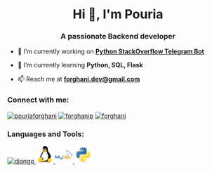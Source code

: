 <h1 align="center">Hi 👋, I'm Pouria</h1>
<h3 align="center">A passionate Backend developer</h3>

- 🔭 I’m currently working on [**Python StackOverflow Telegram Bot**](https://github.com/p-forghani/pyoverflow) 

- 🌱 I’m currently learning **Python, SQL, Flask**

- 📫 Reach me at **forghani.dev@gmail.com**

<h3 align="left">Connect with me:</h3>
<p align="left">
<a href="https://twitter.com/pouriaforghani" target="blank"><img align="center" src="https://raw.githubusercontent.com/rahuldkjain/github-profile-readme-generator/master/src/images/icons/Social/twitter.svg" alt="pouriaforghani" height="30" width="40" /></a>
<a href="https://linkedin.com/in/forghanip" target="blank"><img align="center" src="https://raw.githubusercontent.com/rahuldkjain/github-profile-readme-generator/master/src/images/icons/Social/linked-in-alt.svg" alt="forghanip" height="30" width="40" /></a>
<a href="https://www.hackerrank.com/forghani" target="blank"><img align="center" src="https://raw.githubusercontent.com/rahuldkjain/github-profile-readme-generator/master/src/images/icons/Social/hackerrank.svg" alt="forghani" height="30" width="40" /></a>
</p>

<h3 align="left">Languages and Tools:</h3>
<p align="left"> <a href="https://www.djangoproject.com/" target="_blank" rel="noreferrer"> <img src="https://cdn.worldvectorlogo.com/logos/django.svg" alt="django" width="40" height="40"/> </a> <a href="https://www.linux.org/" target="_blank" rel="noreferrer"> <img src="https://raw.githubusercontent.com/devicons/devicon/master/icons/linux/linux-original.svg" alt="linux" width="40" height="40"/> </a> <a href="https://www.mysql.com/" target="_blank" rel="noreferrer"> <img src="https://raw.githubusercontent.com/devicons/devicon/master/icons/mysql/mysql-original-wordmark.svg" alt="mysql" width="40" height="40"/> </a> <a href="https://www.python.org" target="_blank" rel="noreferrer"> <img src="https://raw.githubusercontent.com/devicons/devicon/master/icons/python/python-original.svg" alt="python" width="40" height="40"/> </a> </p>
